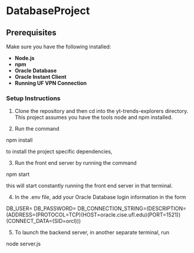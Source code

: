 # DatabaseProject

## Prerequisites

Make sure you have the following installed:

- **Node.js**
- **npm**
- **Oracle Database**
- **Oracle Instant Client**
- **Running UF VPN Connection**

### Setup Instructions

1. Clone the repository and then cd into the yt-trends-explorers directory. This project assumes you have the tools node and npm installed.

2. Run the command 

npm install

to install the project specific dependencies, 


3. Run the front end server by running the command

npm start

this will start constantly running the front end server in that terminal.

4. In the .env file, add your Oracle Database login information in the form

DB_USER=
DB_PASSWORD=
DB_CONNECTION_STRING=(DESCRIPTION=(ADDRESS=(PROTOCOL=TCP)(HOST=oracle.cise.ufl.edu)(PORT=1521))(CONNECT_DATA=(SID=orcl)))

5. To launch the backend server, in another separate terminal, run 

 node server.js
